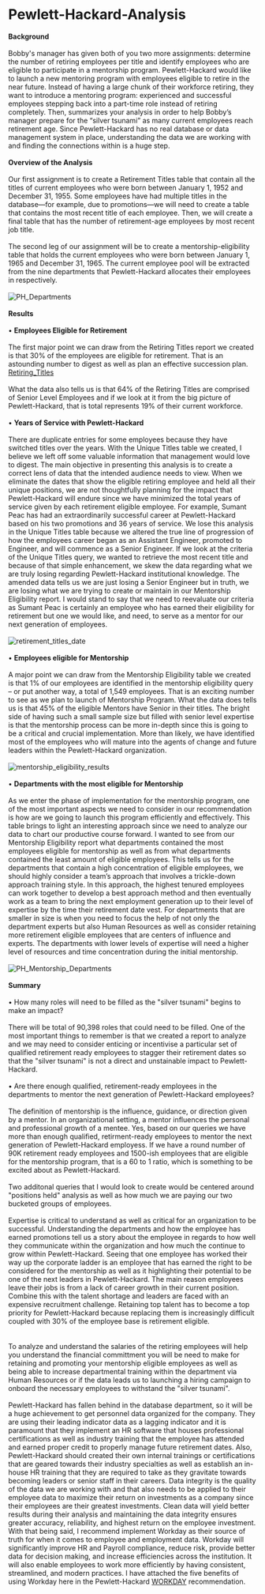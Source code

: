 # Pewlett-Hackard-Analysis

**Background**<br><br>
Bobby's manager has given both of you two more assignments: determine the number of retiring employees per title and identify employees who are eligible to participate in a mentorship program. Pewlett-Hackard would like to launch a new mentoring program with employees eligible to retire in the near future. Instead of having a large chunk of their workforce retiring, they want to introduce a mentoring program: experienced and successful employees stepping back into a part-time role instead of retiring completely. Then, summarizes your analysis in order to help  Bobby’s manager prepare for the “silver tsunami” as many current employees reach retirement age.  Since Pewlett-Hackard has no real database or data management system in place, understanding the data we are working with and finding the connections within is a huge step.<br><br>
**Overview of the Analysis**<br><br>
Our first assignment is to create a Retirement Titles table that contain all the titles of current employees who were born between January 1, 1952 and December 31, 1955. Some employees have had multiple titles in the database—for example, due to promotions—we will need to create a table that contains the most recent title of each employee. Then, we will create a final table that has the number of retirement-age employees by most recent job title.<br><br>
The second leg of our assignment will be to create a mentorship-eligibility table that holds the current employees who were born between January 1, 1965 and December 31, 1965.  The current employee pool will be extracted from the nine departments that Pewlett-Hackard allocates their employees in respectively.<br><br>
![PH_Departments](Data/PH_Departments.png)<br><br>
**Results**<br><br>
•	**Employees Eligible for Retirement**<br><br>
The first major point we can draw from the Retiring Titles report we created is that 30% of the employees are eligible for retirement.  That is an astounding number to digest as well as plan an effective succession plan.  <br>
[Retiring_Titles](https://github.com/whitneyshine/Pewlett-Hackard-Analysis/blob/main/Data/retiring_titles.csv)<br><br>
What the data also tells us is that 64% of the Retiring Titles are comprised of Senior Level Employees and if we look at it from the big picture of Pewlett-Hackard, that is total represents 19% of their current workforce.<br><br>
•	**Years of Service with Pewlett-Hackard**<br><br>
There are duplicate entries for some employees because they have switched titles over the years.  With the Unique Titles table we created, I believe we left off some valuable information that management would love to digest.  The main objective in presenting this analysis is to create a correct lens of data that the intended audience needs to view.  When we eliminate the dates that show the eligible retiring employee and held all their unique positions, we are not thoughtfully planning for the impact that Pewlett-Hackard will endure since we have minimized the total years of service given by each retirement eligible employee.  For example, Sumant Peac has had an extraordinarily successful career at Pewlett-Hackard based on his two promotions and 36 years of service.  We lose this analysis in the Unique Titles table because we altered the true line of progression of how the employees career began as an Assistant Engineer, promoted to Engineer, and will commence as a Senior Engineer.  If we look at the criteria of the Unique Titles query, we wanted to retrieve the most recent title and because of that simple enhancement, we skew the data regarding what we are truly losing regarding Pewlett-Hackard institutional knowledge.  The amended data tells us we are just losing a Senior Engineer but in truth, we are losing what we are trying to create or maintain in our Mentorship Eligibility report.  I would stand to say that we need to reevaluate our criteria as Sumant Peac is certainly an employee who has earned their eligibility for retirement but one we would like, and need, to serve as a mentor for our next generation of employees.<br><br>
![retirement_titles_date](Data/retirement_titles_date.png)<br><br>
•	**Employees eligible for Mentorship**<br><br>
A major point we can draw from the Mentorship Eligibility table we created is that 1% of our employees are identified in the mentorship eligibility query – or put another way, a total of 1,549 employees.  That is an exciting number to see as we plan to launch of Mentorship Program.  What the data does tells us is that 45% of the eligible Mentors have Senior in their titles.  The bright side of having such a small sample size but filled with senior level expertise is that the mentorship process can be more in-depth since this is going to be a critical and crucial implementation. More than likely, we have identified most of the employees who will mature into the agents of change and future leaders within the Pewlett-Hackard organization.<br><br>
![mentorship_eligibility_results](Data/mentorship_eligibility_results.png)<br><br>
•	**Departments with the most eligible for Mentorship**<br><br>
As we enter the phase of implementation for the mentorship program, one of the most important aspects we need to consider in our recommendation is how are we going to launch this program efficiently and effectively.  This table brings to light an interesting approach since we need to analyze our data to chart our productive course forward.  I wanted to see from our Mentorship Eligibility report what departments contained the most employees eligible for mentorship as well as from what departments contained the least amount of eligible employees.  This tells us for the departments that contain a high concentration of eligible employees, we should highly consider a team’s approach that involves a trickle-down approach training style.  In this approach, the highest tenured employees can work together to develop a best approach method and then eventually work as a team to bring the next employment generation up to their level of expertise by the time their retirement date vest.  For departments that are smaller in size is when you need to focus the help of not only the department experts but also Human Resources as well as consider retaining more retirement eligible employees that are centers of influence and experts.  The departments with lower levels of expertise will need a higher level of resources and time concentration during the initial mentorship.<br><br>
![PH_Mentorship_Departments](Data/PH_Mentorship_Departments.png)<br><br>
**Summary**<br><br> 
•	How many roles will need to be filled as the "silver tsunami" begins to make an impact?<br><br>
There will be total of 90,398 roles that could need to be filled.  One of the most important things to remember is that we created a report to analyze and we may need to consider enticing or incentivise a particular set of qualified retirement ready employees to stagger their retirement dates so that the "silver tsunami" is not a direct and unstainable impact to Pewlett-Hackard.<br><br>
•	Are there enough qualified, retirement-ready employees in the departments to mentor the next generation of Pewlett-Hackard employees?<br><br>
The definition of mentorship is the influence, guidance, or direction given by a mentor. In an organizational setting, a mentor influences the personal and professional growth of a mentee.  Yes, based on our queries we have more than enough qualified, retirment-ready employees to mentor the next generation of Pewlett-Hackard employess.  If we have a round number of 90K retirement ready employees and 1500-ish employees that are eligible for the mentorship program, that is a 60 to 1 ratio, which is something to be excited about as Pewlett-Hackard. <br><br>
Two additonal queries that I would look to create would be centered around "positions held" analysis as well as how much we are paying our two bucketed groups of employees.<br><br>
Expertise is critical to understand as well as critical for an organization to be successful.  Understanding the departments and how the employee has earned promotions tell us a story about the employee in regards to how well they communicate within the organization and how much the continue to grow within Pewlett-Hackard.  Seeing that one employee has worked their way up the corporate ladder is an employee that has earned the right to be considered for the mentorship as well as it highlighting their potential to be one of the next leaders in Pewlett-Hackard.  The main reason employees leave their jobs is from a lack of career growth in their current position. Combine this with the talent shortage and leaders are faced with an expensive recruitment challenge. Retaining top talent has to become a top priority for Pewlett-Hackard because replacing them is increasingly difficult coupled with 30% of the employee base is retirement eligible.<br><br>   
To analyze and understand the salaries of the retiring employees will help you understand the financial committment you will be need to make for retaining and promoting your mentorship eligible employees as well as being able to increase departmental training within the department via Human Resources or if the data leads us to launching a hiring campaign to onboard the necessary employees to withstand the "silver tsunami".<br><br>
Pewlett-Hackard has fallen behind in the database department, so it will be a huge achievement to get personnel data organized for the company.  They are using their leading indicator data as a lagging indicator and it is paramount that they implement an HR software that houses professional certifications as well as industry training that the employee has attended and earned proper credit to properly manage future retirement dates.   Also, Pewlett-Hackard should created their own internal trainings or certifications that are geared towards their industry specialties as well as establish an in-house HR training that they are required to take as they gravitate towards becoming leaders or senior staff in their careers.  Data integrity is the quality of the data we are working with and that also needs to be applied to their employee data to maximize their return on investments as a company since their employees are their greatest investments. Clean data will yield better results during their analysis and maintaining the data integrity ensures greater accuracy, reliability, and highest return on the employee investment. With that being said, I recommend implement Workday as their source of truth for when it comes to employee and employment data.  Workday will significantly improve HR and Payroll compliance, reduce risk, provide better data for decision making, and increase efficiencies across the institution. It will also enable employees to work more efficiently by having consistent, streamlined, and modern practices.  I have attached the five benefits of using Workday here in the Pewlett-Hackard [WORKDAY](https://www.workday.com/en-us/pages/infostudy-bredin-fast-track-to-growth-hr.html) recommendation.
